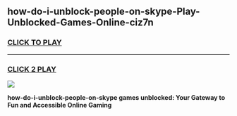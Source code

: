 
## how-do-i-unblock-people-on-skype-Play-Unblocked-Games-Online-ciz7n
<h3>
<a href="https://premium76.site?title=how-do-i-unblock-people-on-skype&ref=25A">CLICK TO PLAY</a></h3>
<hr>

<h3>
<a href="https://premium76.site?title=how-do-i-unblock-people-on-skype&ref=25A">CLICK 2 PLAY</a>
  
</h3>

<a href="https://premium76.site?title=how-do-i-unblock-people-on-skype&ref=25A"><img src="https://clearcache.store/games.png"></a>


**how-do-i-unblock-people-on-skype games unblocked: Your Gateway to Fun and Accessible Online Gaming**
